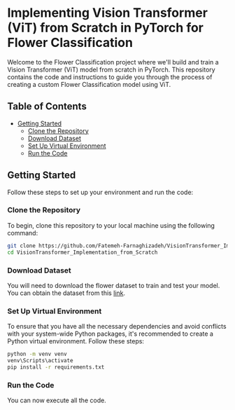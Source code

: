 # Implementing Vision Transformer (ViT) from Scratch in PyTorch for Flower Classification

Welcome to the Flower Classification project where we'll build and train a Vision Transformer (ViT) model from scratch in PyTorch. This repository contains the code and instructions to guide you through the process of creating a custom Flower Classification model using ViT.

## Table of Contents
- [Getting Started](#getting-started)
  - [Clone the Repository](#clone-the-repository)
  - [Download Dataset](#download-dataset)
  - [Set Up Virtual Environment](#set-up-virtual-environment)
  - [Run the Code](#run-the-code)

## Getting Started

Follow these steps to set up your environment and run the code:

### Clone the Repository
To begin, clone this repository to your local machine using the following command:

```bash
git clone https://github.com/Fatemeh-Farnaghizadeh/VisionTransformer_Implementation_from_Scratch.git
cd VisionTransformer_Implementation_from_Scratch
```
### Download Dataset
You will need to download the flower dataset to train and test your model. You can obtain the dataset from this [link](https://drive.google.com/file/d/17HpTij-vL6Obg_Jcz7G74Qzboj4p5UUq/view?usp=sharing).

### Set Up Virtual Environment
To ensure that you have all the necessary dependencies and avoid conflicts with your system-wide Python packages, it's recommended to create a Python virtual environment. Follow these steps:

```bash
python -m venv venv
venv\Scripts\activate
pip install -r requirements.txt
```
### Run the Code
You can now execute all the code.
